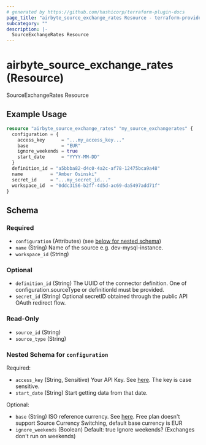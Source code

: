 ```yaml
---
# generated by https://github.com/hashicorp/terraform-plugin-docs
page_title: "airbyte_source_exchange_rates Resource - terraform-provider-airbyte"
subcategory: ""
description: |-
  SourceExchangeRates Resource
---
```


# airbyte_source_exchange_rates (Resource)

SourceExchangeRates Resource

## Example Usage

```terraform
resource "airbyte_source_exchange_rates" "my_source_exchangerates" {
  configuration = {
    access_key      = "...my_access_key..."
    base            = "EUR"
    ignore_weekends = true
    start_date      = "YYYY-MM-DD"
  }
  definition_id = "a5bbba82-d4c0-4a2c-af78-12475bca9a48"
  name          = "Amber Osinski"
  secret_id     = "...my_secret_id..."
  workspace_id  = "0ddc3156-b2ff-4d5d-ac69-da5497add71f"
}
```

<!-- schema generated by tfplugindocs -->
## Schema

### Required

- `configuration` (Attributes) (see [below for nested schema](#nestedatt--configuration))
- `name` (String) Name of the source e.g. dev-mysql-instance.
- `workspace_id` (String)

### Optional

- `definition_id` (String) The UUID of the connector definition. One of configuration.sourceType or definitionId must be provided.
- `secret_id` (String) Optional secretID obtained through the public API OAuth redirect flow.

### Read-Only

- `source_id` (String)
- `source_type` (String)

<a id="nestedatt--configuration"></a>
### Nested Schema for `configuration`

Required:

- `access_key` (String, Sensitive) Your API Key. See <a href="https://apilayer.com/marketplace/exchangerates_data-api">here</a>. The key is case sensitive.
- `start_date` (String) Start getting data from that date.

Optional:

- `base` (String) ISO reference currency. See <a href="https://www.ecb.europa.eu/stats/policy_and_exchange_rates/euro_reference_exchange_rates/html/index.en.html">here</a>. Free plan doesn't support Source Currency Switching, default base currency is EUR
- `ignore_weekends` (Boolean) Default: true
Ignore weekends? (Exchanges don't run on weekends)



